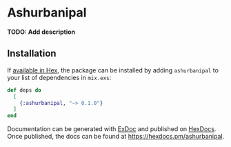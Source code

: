 # Ashurbanipal

**TODO: Add description**

## Installation

If [available in Hex](https://hex.pm/docs/publish), the package can be installed
by adding `ashurbanipal` to your list of dependencies in `mix.exs`:

```elixir
def deps do
  [
    {:ashurbanipal, "~> 0.1.0"}
  ]
end
```

Documentation can be generated with [ExDoc](https://github.com/elixir-lang/ex_doc)
and published on [HexDocs](https://hexdocs.pm). Once published, the docs can
be found at <https://hexdocs.pm/ashurbanipal>.


